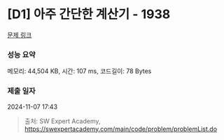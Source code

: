 # [D1] 아주 간단한 계산기 - 1938 

[문제 링크](https://swexpertacademy.com/main/code/problem/problemDetail.do?contestProbId=AV5PjsYKAMIDFAUq) 

### 성능 요약

메모리: 44,504 KB, 시간: 107 ms, 코드길이: 78 Bytes

### 제출 일자

2024-11-07 17:43



> 출처: SW Expert Academy, https://swexpertacademy.com/main/code/problem/problemList.do